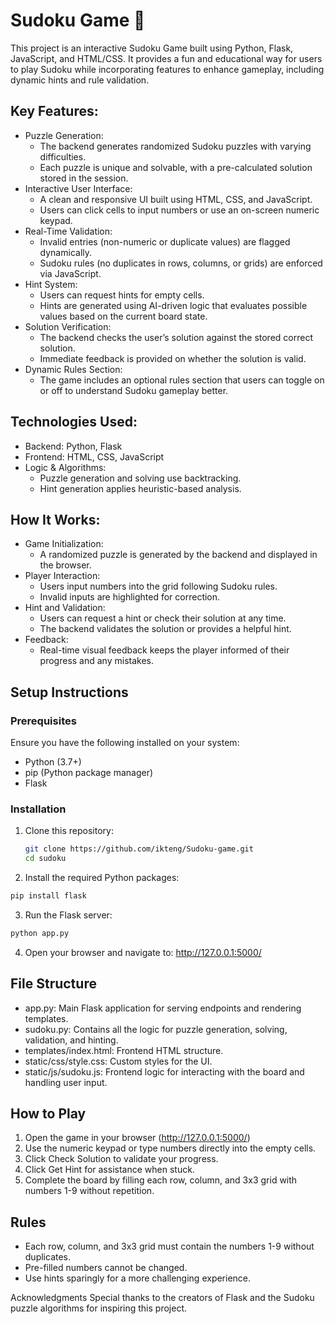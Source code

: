 # Sudoku Game 🎲

This project is an interactive Sudoku Game built using Python, Flask, JavaScript, and HTML/CSS. It provides a fun and educational way for users to play Sudoku while incorporating features to enhance gameplay, including dynamic hints and rule validation.

## Key Features:
- Puzzle Generation:
  - The backend generates randomized Sudoku puzzles with varying difficulties.
  - Each puzzle is unique and solvable, with a pre-calculated solution stored in the session.
- Interactive User Interface:
  - A clean and responsive UI built using HTML, CSS, and JavaScript.
  - Users can click cells to input numbers or use an on-screen numeric keypad.
- Real-Time Validation:
  - Invalid entries (non-numeric or duplicate values) are flagged dynamically.
  - Sudoku rules (no duplicates in rows, columns, or grids) are enforced via JavaScript.
- Hint System:
  - Users can request hints for empty cells.
  - Hints are generated using AI-driven logic that evaluates possible values based on the current board state.
- Solution Verification:
  - The backend checks the user’s solution against the stored correct solution.
  - Immediate feedback is provided on whether the solution is valid.
- Dynamic Rules Section:
  - The game includes an optional rules section that users can toggle on or off to understand Sudoku gameplay better.

## Technologies Used:
- Backend: Python, Flask
- Frontend: HTML, CSS, JavaScript
- Logic & Algorithms:
  - Puzzle generation and solving use backtracking.
  - Hint generation applies heuristic-based analysis.

## How It Works:
- Game Initialization:
  - A randomized puzzle is generated by the backend and displayed in the browser.
- Player Interaction:
  - Users input numbers into the grid following Sudoku rules.
  - Invalid inputs are highlighted for correction.
- Hint and Validation:
  - Users can request a hint or check their solution at any time.
  - The backend validates the solution or provides a helpful hint.
- Feedback:
  - Real-time visual feedback keeps the player informed of their progress and any mistakes.

## Setup Instructions
### Prerequisites
Ensure you have the following installed on your system:
- Python (3.7+)
- pip (Python package manager)
- Flask

### Installation
1. Clone this repository:
   ```bash
   git clone https://github.com/ikteng/Sudoku-game.git
   cd sudoku
   ```

2. Install the required Python packages:
  ```bash
  pip install flask
  ```
3. Run the Flask server:
  ```bash
  python app.py
  ```
4. Open your browser and navigate to: http://127.0.0.1:5000/

## File Structure
- app.py: Main Flask application for serving endpoints and rendering templates.
- sudoku.py: Contains all the logic for puzzle generation, solving, validation, and hinting.
- templates/index.html: Frontend HTML structure.
- static/css/style.css: Custom styles for the UI.
- static/js/sudoku.js: Frontend logic for interacting with the board and handling user input.

## How to Play
1. Open the game in your browser (http://127.0.0.1:5000/)
2. Use the numeric keypad or type numbers directly into the empty cells.
3. Click Check Solution to validate your progress.
4. Click Get Hint for assistance when stuck.
5. Complete the board by filling each row, column, and 3x3 grid with numbers 1-9 without repetition.

## Rules
- Each row, column, and 3x3 grid must contain the numbers 1-9 without duplicates.
- Pre-filled numbers cannot be changed.
- Use hints sparingly for a more challenging experience.

Acknowledgments
Special thanks to the creators of Flask and the Sudoku puzzle algorithms for inspiring this project.
